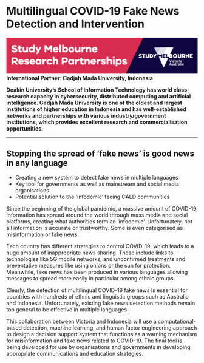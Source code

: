 # Multilingual COVID-19 Fake News Detection and Intervention
![](/images/founder.png)
**International Partner: Gadjah Mada University, Indonesia**

**Deakin University’s School of Information Technology has world class research capacity in cybersecurity, distributed computing and artificial intelligence. Gadjah Mada University is one of the oldest and largest institutions of higher education in Indonesia and has well-established networks and partnerships with various industry/government institutions, which provides excellent research and commercialisation opportunities.**


---
## Stopping the spread of ‘fake news’ is good news in any language
- Creating a new system to detect fake news in multiple languages
- Key tool for governments as well as mainstream and social media organisations
- Potential solution to the ‘infodemic’ facing CALD communities

Since the beginning of the global pandemic, a massive amount of COVID-19 information has spread around the world through mass media and social platforms, creating what authorities term an ‘infodemic’. Unfortunately, not all information is accurate or trustworthy. Some is even categorised as misinformation or fake news.

Each country has different strategies to control COVID-19, which leads to a huge amount of inappropriate news sharing. These include links to technologies like 5G mobile networks, and unconfirmed treatments and preventative measures like using onions or the sun for protection. Meanwhile, fake news has been produced in various languages allowing messages to spread more easily in particular among ethnic groups.

Clearly, the detection of multilingual COVID-19 fake news is essential for countries with hundreds of ethnic and linguistic groups such as Australia and Indonesia. Unfortunately, existing fake news detection methods remain too general to be effective in multiple languages.


This collaboration between Victoria and Indonesia will use a computational-based detection, machine learning, and human factor engineering approach to design a decision support system that functions as a warning mechanism for misinformation and fake news related to COVID-19. The final tool is being developed for use by organisations and governments in developing appropriate communications and education strategies.
 

